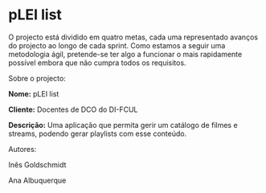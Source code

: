 pLEI list
===========

O projecto está dividido em quatro metas, cada uma representado avanços do projecto ao longo de cada sprint. Como estamos a seguir uma metodologia ágil, pretende-se ter algo a funcionar o mais rapidamente possível embora que não cumpra todos os requisitos.

Sobre o projecto:

**Nome:** pLEI list

**Cliente:** Docentes de DCO do DI-FCUL

**Descrição:** Uma aplicação que permita gerir um catálogo de filmes e streams, podendo gerar playlists com esse conteúdo.

Autores:

Inês Goldschmidt

Ana Albuquerque
